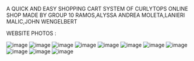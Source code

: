 A QUICK AND EASY SHOPPING CART SYSTEM OF CURLYTOPS ONLINE SHOP 
MADE BY GROUP 10
RAMOS,ALYSSA ANDREA
MOLETA,LANIERI
MALIC,JOHN WENGELBERT 

WEBSITE PHOTOS :


![image](https://github.com/user-attachments/assets/b067f9a0-50ee-4ee5-beb0-7f6e72194632)
![image](https://github.com/user-attachments/assets/2a1d7d1f-9186-472f-8e21-b670022c2901)
![image](https://github.com/user-attachments/assets/f3755663-8566-4db7-87b3-c3490caff316)
![image](https://github.com/user-attachments/assets/631144b8-6206-4994-911c-3f1612ca070f)
![image](https://github.com/user-attachments/assets/bc5a9542-e83f-4be6-bcb6-0809437353b6)
![image](https://github.com/user-attachments/assets/8e38fdc6-0f18-427e-8fc6-0c997213c821)
![image](https://github.com/user-attachments/assets/b162c8e1-be9e-4cb3-bf18-856beef92f7e)
![image](https://github.com/user-attachments/assets/85f22fbd-57ff-4812-9dea-3a3a2ba9c9f2)
![image](https://github.com/user-attachments/assets/036a223d-510d-4665-aa3a-56d43926845d)
![image](https://github.com/user-attachments/assets/9d9b9bc2-0acb-4f2f-8b4f-f71a2ca8b827)
![image](https://github.com/user-attachments/assets/008743e2-dae2-49cc-ba3c-124ebc75d8bb)

